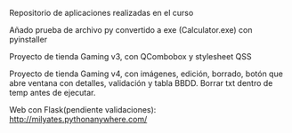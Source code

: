 Repositorio de aplicaciones realizadas en el curso 

Añado prueba de archivo py convertido a exe (Calculator.exe) con pyinstaller

Proyecto de tienda Gaming v3, con QCombobox y stylesheet QSS

Proyecto de tienda Gaming v4, con imágenes, edición, borrado, botón que abre ventana con detalles, validación y tabla BBDD. Borrar txt dentro de temp antes de ejecutar.

Web con Flask(pendiente validaciones): http://milyates.pythonanywhere.com/ 
